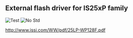## External flash driver for IS25xP family

![Test][test]
![No Std][no-std-badge]

http://www.issi.com/WW/pdf/25LP-WP128F.pdf


<!-- Badges -->
[test]: https://github.com/MathiasKoch/is25xp/workflows/Test/badge.svg
[no-std-badge]: https://img.shields.io/badge/no__std-yes-blue
